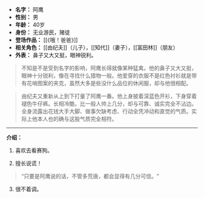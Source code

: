 
- **名字：** 阿鹰
- **性别：** 男
- **年龄：** 40岁
- **身份：** 无业游民，赌徒
- **登场作品：** [[《哦！爸爸》]]
- **相关角色：** [[由纪夫]]（儿子），[[知代]]（妻子），[[富田林]]（朋友）
- **外表：** 鼻子又大又挺，眼神锐利。

> 不知是不是受到名字的影响，阿鹰长得就像某种猛禽。他的鼻子又大又挺，眼神十分锐利，像在寻找什么猎物一般。他爱穿的衣服不是红色衬衫就是带有花哨图案的夹克，虽然大多是些没什么品位的休闲服，却与他很相配。

> 由纪夫又重新从上到下打量了阿鹰一番。他上身披着深蓝色开衫，下身穿着褪色牛仔裤。长相冷酷，比一般人帅上几分，却与可靠、诚实完全不沾边。全身流露出花钱大手大脚、做事欠缺考虑、行动全凭冲动和直觉的气质。实际上他本人也的确与这股气质完全相符。

---

**介绍：** 

1. 喜欢去看赛狗。

2. 擅长说谎！

> “只要是阿鹰说的话，不管多荒唐，都会显得有几分可信。​”

3. 很不着调。
